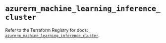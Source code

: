 # `azurerm_machine_learning_inference_cluster`

Refer to the Terraform Registry for docs: [`azurerm_machine_learning_inference_cluster`](https://registry.terraform.io/providers/hashicorp/azurerm/4.9.0/docs/resources/machine_learning_inference_cluster).
